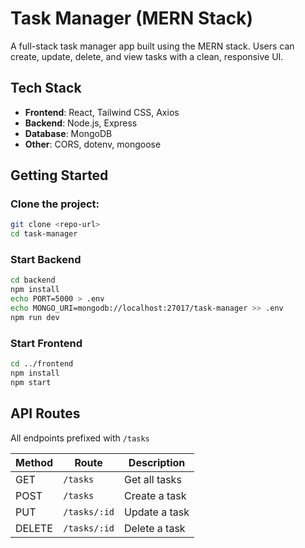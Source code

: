 # Task Manager (MERN Stack)
A full-stack task manager app built using the MERN stack. Users can create, update, delete, and view tasks with a clean, responsive UI.

##  Tech Stack
- **Frontend**: React, Tailwind CSS, Axios
- **Backend**: Node.js, Express
- **Database**: MongoDB
- **Other**: CORS, dotenv, mongoose

##  Getting Started

###  Clone the project:
```bash
git clone <repo-url>
cd task-manager
```

###  Start Backend
```bash
cd backend
npm install
echo PORT=5000 > .env
echo MONGO_URI=mongodb://localhost:27017/task-manager >> .env
npm run dev
```

###  Start Frontend
```bash
cd ../frontend
npm install
npm start
```

##  API Routes
All endpoints prefixed with `/tasks`

| Method | Route          | Description         |
|--------|----------------|---------------------|
| GET    | `/tasks`       | Get all tasks       |
| POST   | `/tasks`       | Create a task       |
| PUT    | `/tasks/:id`   | Update a task       |
| DELETE | `/tasks/:id`   | Delete a task       |


